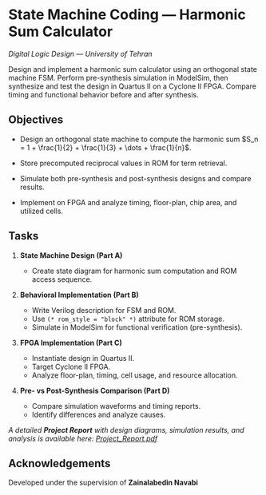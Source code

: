 ﻿# State Machine Coding — Harmonic Sum Calculator

_Digital Logic Design — University of Tehran_

Design and implement a harmonic sum calculator using an orthogonal state machine FSM. Perform pre-synthesis simulation in ModelSim, then synthesize and test the design in Quartus II on a Cyclone II FPGA. Compare timing and functional behavior before and after synthesis.

## Objectives

-   Design an orthogonal state machine to compute the harmonic sum $S_n = 1 + \frac{1}{2} + \frac{1}{3} + \dots + \frac{1}{n}$.
    
-   Store precomputed reciprocal values in ROM for term retrieval.
    
-   Simulate both pre-synthesis and post-synthesis designs and compare results.
    
-   Implement on FPGA and analyze timing, floor-plan, chip area, and utilized cells.
    

## Tasks

1.  **State Machine Design (Part A)**
    -   Create state diagram for harmonic sum computation and ROM access sequence.
        
2.  **Behavioral Implementation (Part B)**
    -   Write Verilog description for FSM and ROM.
    -   Use `(* rom_style = "block" *)` attribute for ROM storage.
    -   Simulate in ModelSim for functional verification (pre-synthesis).
        
3.  **FPGA Implementation (Part C)**
    -   Instantiate design in Quartus II.
    -   Target Cyclone II FPGA.
    -   Analyze floor-plan, timing, cell usage, and resource allocation.
        
4.  **Pre- vs Post-Synthesis Comparison (Part D)**
    -   Compare simulation waveforms and timing reports.  
    -   Identify differences and analyze causes.
        

_A detailed **Project Report** with design diagrams, simulation results, and analysis is available here: [Project_Report.pdf](https://github.com/ParsaBukani/Digital-Logic-Design/blob/main/Harmonic%20Sum%20Calculator/Project%20Report.pdf)_

## Acknowledgements

Developed under the supervision of **Zainalabedin Navabi**
